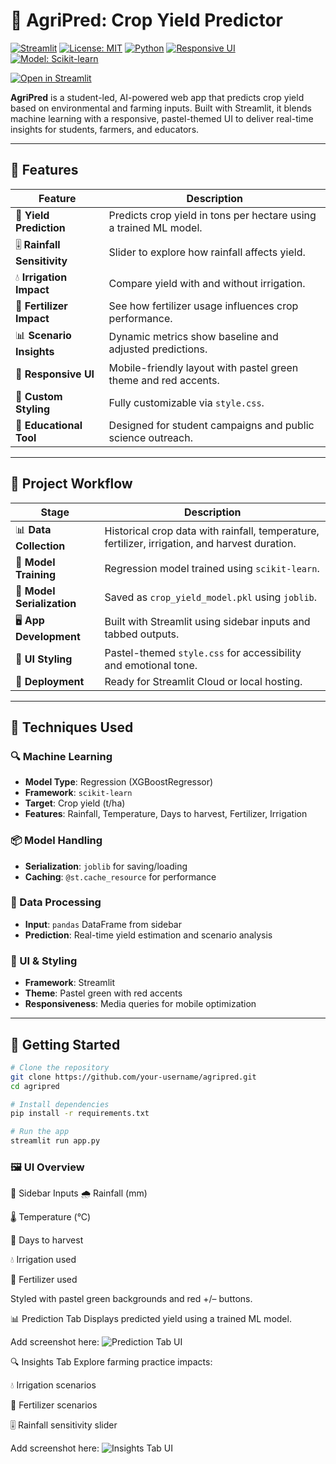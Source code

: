 # 🌾 AgriPred: Crop Yield Predictor

[![Streamlit](https://img.shields.io/badge/Streamlit-App-green?logo=streamlit)](https://streamlit.io)
[![License: MIT](https://img.shields.io/badge/License-MIT-yellow.svg)](https://opensource.org/licenses/MIT)
[![Python](https://img.shields.io/badge/Python-3.9+-blue?logo=python)](https://www.python.org/)
[![Responsive UI](https://img.shields.io/badge/UI-Responsive-lightgreen)](#)
[![Model: Scikit-learn](https://img.shields.io/badge/Model-Scikit--learn-orange?logo=scikit-learn)](https://scikit-learn.org/)


[![Open in Streamlit](https://img.shields.io/badge/Launch-App-green?logo=streamlit)](https://agripred-hhofqy55gddfxyvtnkshxe.streamlit.app/)


**AgriPred** is a student-led, AI-powered web app that predicts crop yield based on environmental and farming inputs. Built with Streamlit, it blends machine learning with a responsive, pastel-themed UI to deliver real-time insights for students, farmers, and educators.

---

## 🌟 Features

| Feature | Description |
|--------|-------------|
| 🌱 **Yield Prediction** | Predicts crop yield in tons per hectare using a trained ML model. |
| 🎚 **Rainfall Sensitivity** | Slider to explore how rainfall affects yield. |
| 💧 **Irrigation Impact** | Compare yield with and without irrigation. |
| 🌾 **Fertilizer Impact** | See how fertilizer usage influences crop performance. |
| 📊 **Scenario Insights** | Dynamic metrics show baseline and adjusted predictions. |
| 📱 **Responsive UI** | Mobile-friendly layout with pastel green theme and red accents. |
| 🎨 **Custom Styling** | Fully customizable via `style.css`. |
| 🧠 **Educational Tool** | Designed for student campaigns and public science outreach. |

---

## 🔧 Project Workflow

| Stage | Description |
|-------|-------------|
| 📊 **Data Collection** | Historical crop data with rainfall, temperature, fertilizer, irrigation, and harvest duration. |
| 🧪 **Model Training** | Regression model trained using `scikit-learn`. |
| 💾 **Model Serialization** | Saved as `crop_yield_model.pkl` using `joblib`. |
| 🖥️ **App Development** | Built with Streamlit using sidebar inputs and tabbed outputs. |
| 🎨 **UI Styling** | Pastel-themed `style.css` for accessibility and emotional tone. |
| 🚀 **Deployment** | Ready for Streamlit Cloud or local hosting. |

---

## 🧪 Techniques Used

### 🔍 Machine Learning
- **Model Type**: Regression (XGBoostRegressor)
- **Framework**: `scikit-learn`
- **Target**: Crop yield (t/ha)
- **Features**: Rainfall, Temperature, Days to harvest, Fertilizer, Irrigation

### 📦 Model Handling
- **Serialization**: `joblib` for saving/loading
- **Caching**: `@st.cache_resource` for performance

### 🧮 Data Processing
- **Input**: `pandas` DataFrame from sidebar
- **Prediction**: Real-time yield estimation and scenario analysis

### 🎨 UI & Styling
- **Framework**: Streamlit
- **Theme**: Pastel green with red accents
- **Responsiveness**: Media queries for mobile optimization

---

## 🚀 Getting Started

```bash
# Clone the repository
git clone https://github.com/your-username/agripred.git
cd agripred

# Install dependencies
pip install -r requirements.txt

# Run the app
streamlit run app.py
```

### 🖼️ UI Overview
🧭 Sidebar Inputs
🌧️ Rainfall (mm)

🌡️ Temperature (°C)

📅 Days to harvest

💧 Irrigation used

🌾 Fertilizer used

Styled with pastel green backgrounds and red +/– buttons.

📊 Prediction Tab
Displays predicted yield using a trained ML model.

Add screenshot here: ![Prediction Tab UI](https://github.com/user-attachments/assets/00708e75-9af8-434a-bea5-d999f779fdee)

🔍 Insights Tab
Explore farming practice impacts:

💧 Irrigation scenarios

🌾 Fertilizer scenarios

🎚 Rainfall sensitivity slider

Add screenshot here: ![Insights Tab UI](https://github.com/user-attachments/assets/049a1ea7-c4ea-4db0-afba-fe8cb4650867)
